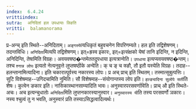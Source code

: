 ```yaml
---
index:  6.4.24
vrittiindex: 
sutra:  अनिदितां हल उपधायाः क्ङिति
vritti:  balamanorama 
---
```


प्र-अन्च् इति स्थिते--अनिदिताम्। `अङ्गस्ये`त्यधिकृतं बहुवचनेन विपरिणम्यते। हल इति तद्विशेषणम्। तदन्तविधिः। `अनिदिता`मित्यपि तद्विशेषणम्। इत्=ह्रस्व इकारः, इत्=इत्संक्षको येषां तानि इदिन्ति, न इदिन्ति, अनिदिन्ति, तेषामिति विग्रहः। अवयवषष्ठ�न्तमेततदुपधाया इत्यत्रान्वेति। `उपधाया` इत्यप्यवयवषष्ठ�न्तम्। तश्च `श्नान्न लोपः` इत्यतो नेत्यनुवृत्ते लुप्तषष्ठीके अन्वेति। क् च ङ् च क्ङौ, तौ इतौ यस्येति विग्रहः। तदाह--हलन्तानामित्यादिना। इति चकारात्पूर्वस्य नकारस्य लोपः। प्र अच् प्राच् इति स्थितम्। तस्मात्सुबुत्पत्तिः। सुटि विशेषमाह--उगिदचामिति नुमिति। सौ विशेषमाह--संयोगान्तस्य लोप इति। `हल्ङ्यादिना सुलोपे सती`ति शेषः। कुत्वेन ङकार इति। नासिकास्थानसाम्यादिति भावः। अनुस्वारपरसवर्णाविति। प्राच् औ इति स्थिते-अचः। अच इत्यन्चुधातोः `अनिदिता`मिति लुप्तनकारस्यानुस्वार। `अनुस्वारस्य यी`ति तस्य परसवर्णो ञकारः। नस्य श्चुत्वं तु न भवति, अनुस्वारं प्रति तस्याऽसिद्धत्वादित्यर्थः।

